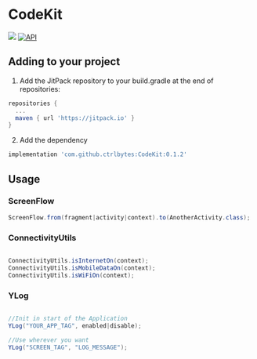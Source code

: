 # CodeKit

[![](https://jitpack.io/v/ctrlbytes/CodeKit.svg)](https://jitpack.io/#ctrlbytes/CodeKit)
[![API](https://img.shields.io/badge/API-19%2B-orange.svg?style=flat)](https://android-arsenal.com/api?level=19)

## Adding to your project

1. Add the JitPack repository to your build.gradle at the end of repositories:

```groovy
repositories {
  ...
  maven { url 'https://jitpack.io' }
}
```

2. Add the dependency

```groovy
implementation 'com.github.ctrlbytes:CodeKit:0.1.2'
```

## Usage

### ScreenFlow

```java
ScreenFlow.from(fragment|activity|context).to(AnotherActivity.class);
```
### ConnectivityUtils

```java

ConnectivityUtils.isInternetOn(context);
ConnectivityUtils.isMobileDataOn(context);
ConnectivityUtils.isWiFiOn(context);

```

### YLog

```java

//Init in start of the Application
YLog("YOUR_APP_TAG", enabled|disable);

//Use wherever you want
YLog("SCREEN_TAG", "LOG_MESSAGE");

```
